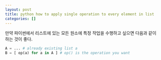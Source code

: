 ```yaml
---
layout: post
title: python how to apply single operation to every element in list
categories: []
---
```


만약 파이썬에서 리스트에 있는 모든 원소에 특정 작업을 수행하고 싶으면 다음과 같이 하는 것이 좋다.

```python
A = ... # already existing list a
B = [ op(a) for a in A ] # op() is the operation you want
```
